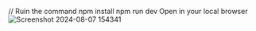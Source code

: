 // Ruin the command
npm install
npm run dev
Open in your local browser
![Screenshot 2024-08-07 154341](https://github.com/user-attachments/assets/83c4a2e5-28fb-4684-92df-74e753bd3346)
